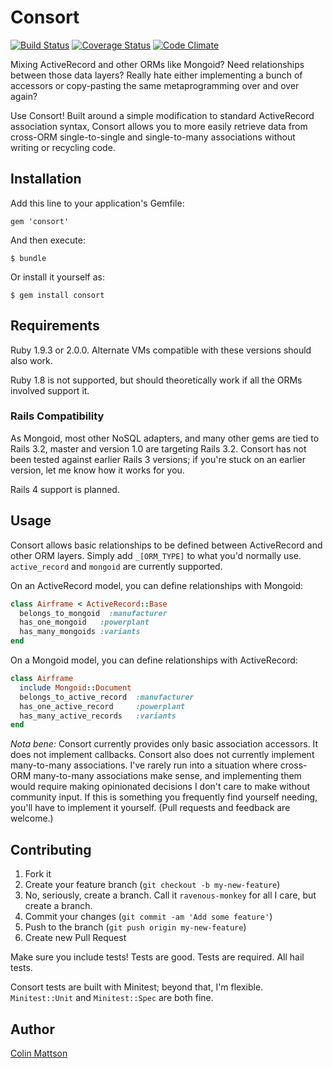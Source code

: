 # Consort

[![Build Status](https://travis-ci.org/cmattson/consort.png?branch=master)](https://travis-ci.org/cmattson/consort)
[![Coverage Status](https://coveralls.io/repos/cmattson/consort/badge.png)](https://coveralls.io/r/cmattson/consort)
[![Code Climate](https://codeclimate.com/github/cmattson/consort.png)](https://codeclimate.com/github/cmattson/consort)

Mixing ActiveRecord and other ORMs like Mongoid? Need relationships between those data layers? Really hate either implementing a bunch of accessors or copy-pasting the same metaprogramming over and over again?

Use Consort! Built around a simple modification to standard ActiveRecord association syntax, Consort allows you to more easily retrieve data from cross-ORM single-to-single and single-to-many associations without writing or recycling code.

## Installation

Add this line to your application's Gemfile:

    gem 'consort'

And then execute:

    $ bundle

Or install it yourself as:

    $ gem install consort

## Requirements

Ruby 1.9.3 or 2.0.0. Alternate VMs compatible with these versions should also work.

Ruby 1.8 is not supported, but should theoretically work if all the ORMs involved support it.

### Rails Compatibility

As Mongoid, most other NoSQL adapters, and many other gems are tied to Rails 3.2, master and version 1.0 are targeting Rails 3.2. Consort has not been tested against earlier Rails 3 versions; if you're stuck on an earlier version, let me know how it works for you.

Rails 4 support is planned.

## Usage

Consort allows basic relationships to be defined between ActiveRecord and other ORM layers. Simply add `_[ORM_TYPE]` to what you'd normally use. `active_record` and `mongoid` are currently supported.

On an ActiveRecord model, you can define relationships with Mongoid:
```ruby
class Airframe < ActiveRecord::Base
  belongs_to_mongoid  :manufacturer
  has_one_mongoid   :powerplant
  has_many_mongoids :variants
end
```

On a Mongoid model, you can define relationships with ActiveRecord:
```ruby
class Airframe
  include Mongoid::Document
  belongs_to_active_record  :manufacturer
  has_one_active_record     :powerplant
  has_many_active_records   :variants
end
```

*Nota bene:* Consort currently provides only basic association accessors.  It does not implement callbacks. Consort also does not currently implement many-to-many associations. I've rarely run into a situation where cross-ORM many-to-many associations make sense, and implementing them would require making opinionated decisions I don't care to make without community input. If this is something you frequently find yourself needing, you'll have to implement it yourself. (Pull requests and feedback are welcome.)

## Contributing

1. Fork it
2. Create your feature branch (`git checkout -b my-new-feature`)
3. No, seriously, create a branch. Call it `ravenous-monkey` for all I care, but create a branch.
4. Commit your changes (`git commit -am 'Add some feature'`)
5. Push to the branch (`git push origin my-new-feature`)
6. Create new Pull Request

Make sure you include tests! Tests are good. Tests are required. All hail tests. 

Consort tests are built with Minitest; beyond that, I'm flexible. `Minitest::Unit` and `Minitest::Spec` are both fine.


## Author

[Colin Mattson](https://github.com/cmattson)